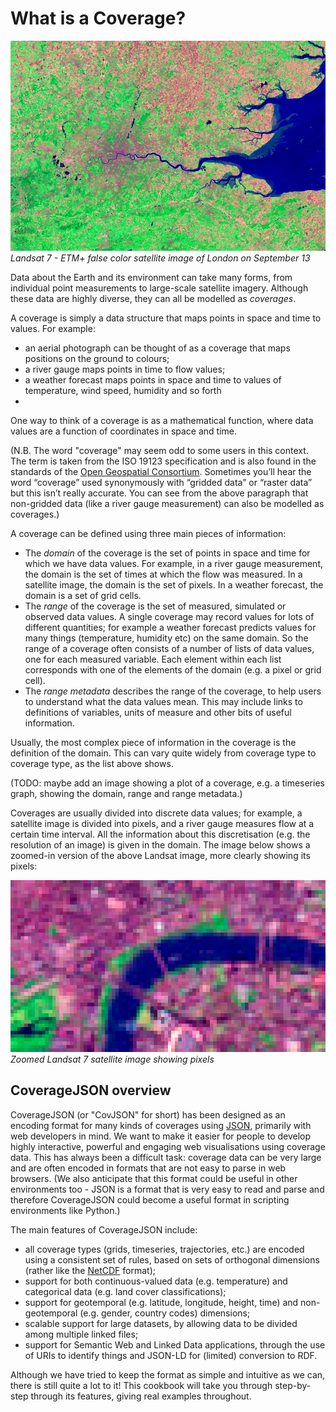 # What is a Coverage?

[![Landsat 7 - ETM+ false color satellite image of London on September 13, 2002](images/london_etm_2002256_742.jpg)](http://landsat.visibleearth.nasa.gov/view.php?id=78669)
*Landsat 7 - ETM+ false color satellite image of London on September 13*

Data about the Earth and its environment can take many forms, from individual point measurements to large-scale satellite imagery. Although these data are highly diverse, they can all be modelled as *coverages*. 

A coverage is simply a data structure that maps points in space and time to values. For example:
 - an aerial photograph can be thought of as a coverage that maps positions on the ground to colours;
 - a river gauge maps points in time to flow values;
 - a weather forecast maps points in space and time to values of temperature, wind speed, humidity and so forth
 - 
One way to think of a coverage is as a mathematical function, where data values are a function of coordinates in space and time.

(N.B. The word "coverage" may seem odd to some users in this context. The term is taken from the ISO 19123 specification and is also found in the standards of the [Open Geospatial Consortium](http://www.opengeospatial.org). Sometimes you’ll hear the word “coverage” used synonymously with “gridded data” or “raster data” but this isn’t really accurate. You can see from the above paragraph that non-gridded data (like a river gauge measurement) can also be modelled as coverages.)

A coverage can be defined using three main pieces of information:
 - The *domain* of the coverage is the set of points in space and time for which we have data values. For example, in a river gauge measurement, the domain is the set of times at which the flow was measured. In a satellite image, the domain is the set of pixels. In a weather forecast, the domain is a set of grid cells.
 - The *range* of the coverage is the set of measured, simulated or observed data values. A single coverage may record values for lots of different quantities; for example a weather forecast predicts values for many things (temperature, humidity etc) on the same domain. So the range of a coverage often consists of a number of lists of data values, one for each measured variable. Each element within each list corresponds with one of the elements of the domain (e.g. a pixel or grid cell).
 - The *range metadata* describes the range of the coverage, to help users to understand what the data values mean. This may include links to definitions of variables, units of measure and other bits of useful information.

Usually, the most complex piece of information in the coverage is the definition of the domain. This can vary quite widely from coverage type to coverage type, as the list above shows.

(TODO: maybe add an image showing a plot of a coverage, e.g. a timeseries graph, showing the domain, range and range metadata.)

Coverages are usually divided into discrete data values; for example, a satellite image is divided into pixels, and a river gauge measures flow at a certain time interval. All the information about this discretisation (e.g. the resolution of an image) is given in the domain. The image below shows a zoomed-in version of the above Landsat image, more clearly showing its pixels:

![Zoomed Landsat 7 satellite image showing pixels](images/london_etm_2002256_742_cropped_pixel.png)
*Zoomed Landsat 7 satellite image showing pixels*

## CoverageJSON overview

CoverageJSON (or "CovJSON" for short) has been designed as an encoding format for many kinds of coverages using [JSON](http://json.org), primarily with web developers in mind. We want to make it easier for people to develop highly interactive, powerful and engaging web visualisations using coverage data. This has always been a difficult task: coverage data can be very large and are often encoded in formats that are not easy to parse in web browsers. (We also anticipate that this format could be useful in other environments too - JSON is a format that is very easy to read and parse and therefore CoverageJSON could become a useful format in scripting environments like Python.)

The main features of CoverageJSON include:
 - all coverage types (grids, timeseries, trajectories, etc.) are encoded using a consistent set of rules, based on sets of orthogonal dimensions (rather like the [NetCDF](http://www.unidata.ucar.edu/software/netcdf/) format);
 - support for both continuous-valued data (e.g. temperature) and categorical data (e.g. land cover classifications);
 - support for geotemporal (e.g. latitude, longitude, height, time) and non-geotemporal (e.g. gender, country codes) dimensions;
 - scalable support for large datasets, by allowing data to be divided among multiple linked files;
 - support for Semantic Web and Linked Data applications, through the use of URIs to identify things and JSON-LD for (limited) conversion to RDF.

Although we have tried to keep the format as simple and intuitive as we can, there is still quite a lot to it! This cookbook will take you through step-by-step through its features, giving real examples throughout.
